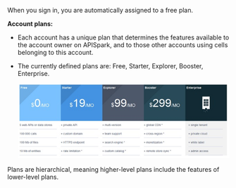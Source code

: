When you sign in, you are automatically assigned to a free plan.

**Account plans:**

- Each account has a unique plan that determines the features available to the account owner on APISpark, and to those other accounts using cells belonging to this account.
- The currently defined plans are: Free, Starter, Explorer, Booster, Enterprise.

  ![Subscribe to a plan](images/08.jpg "Subscribe to a plan")

Plans are hierarchical, meaning higher-level plans include the features of lower-level plans.
